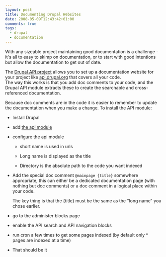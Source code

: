 ```yaml
---
layout: post
title: Documenting Drupal Websites
date: 2008-05-09T12:43:42+01:00
comments: true
tags:
  - drupal
  - documentation
---
```


With any sizeable project maintaining good documentation is a challenge - it's all to easy to skimp on documentation, or to start with good intentions but allow the documentation to get out of date.

The [Drupal API project](http://drupal.org/project/api) allows you to set up a documentation website for your project like [api.drupal.org](http://api.drupal.org) that covers all your code.
<br />
The way this works is that you add doc comments to your code, and the Drupal API module extracts these to create the searchable and cross-referenced documentation.

Because doc comments are in the code it is easier to remember to update the documentation when you make a change.
To install the API module:

- Install Drupal

- add [the api module](http://drupal.org/project/api)

- configure the api module

  - short name is used in urls

  - Long name is displayed as the title

  - Directory is the absolute path to the code you want indexed

- Add the special doc comment `@mainpage {title}` somewhere appropriate, this can either be a dedicated documentation page (with nothing but doc comments) or a doc comment in a logical place within your code.

  The key thing is that the {title} must be the same as the "long name" you chose earlier.

- go to the administer blocks page

- enable the API search and API navigation blocks

- run cron a few times to get some pages indexed (by default only \* pages are indexed at a time)

- That should be it
